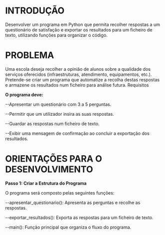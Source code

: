 # **INTRODUÇÃO**

Desenvolver um programa em Python que permita recolher respostas a um questionário de satisfação e exportar os resultados para um ficheiro de texto, utilizando funções para organizar o código.


# **PROBLEMA**
Uma escola deseja recolher a opinião de alunos sobre a qualidade dos serviços oferecidos (infraestruturas, atendimento, equipamentos, etc.). Pretende-se criar um programa que automatize a recolha destas respostas e armazene os resultados num ficheiro para análise futura.
Requisitos

**O programa deve:**

--Apresentar um questionário com 3 a 5 perguntas.

--Permitir que um utilizador insira as suas respostas.

--Guardar as respostas num ficheiro de texto.

--Exibir uma mensagem de confirmação ao concluir a exportação dos resultados.


# **ORIENTAÇÕES PARA O DESENVOLVIMENTO**

  **Passo 1: Criar a Estrutura do Programa**
  
O programa será composto pelas seguintes funções:

--apresentar_questionario(): Apresenta as perguntas e recolhe as respostas.

--exportar_resultados(): Exporta as respostas para um ficheiro de texto.

--main(): Função principal que organiza o fluxo do programa.

